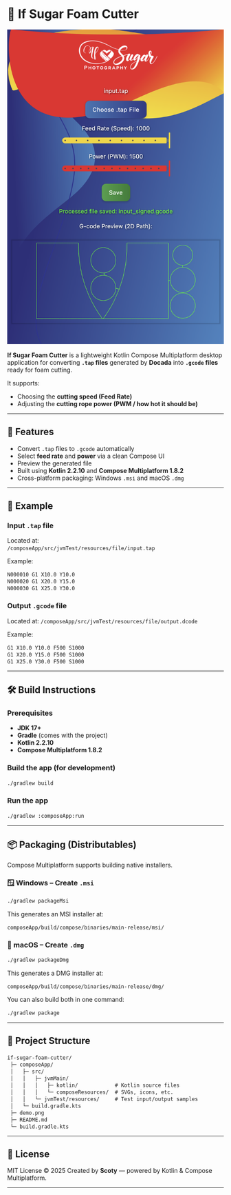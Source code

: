 # 🧊 If Sugar Foam Cutter

![Demo](demo.png)

**If Sugar Foam Cutter** is a lightweight Kotlin Compose Multiplatform desktop application for converting **`.tap` files** generated by **Docada** into **`.gcode` files** ready for foam cutting.

It supports:
- Choosing the **cutting speed (Feed Rate)**  
- Adjusting the **cutting rope power (PWM / how hot it should be)**  

---

## 🚀 Features

- Convert `.tap` files to `.gcode` automatically
- Select **feed rate** and **power** via a clean Compose UI
- Preview the generated file
- Built using **Kotlin 2.2.10** and **Compose Multiplatform 1.8.2**
- Cross-platform packaging: Windows `.msi` and macOS `.dmg`

---

## 🧩 Example

### Input `.tap` file
Located at:  
`/composeApp/src/jvmTest/resources/file/input.tap`

Example:
```tap
N000010 G1 X10.0 Y10.0
N000020 G1 X20.0 Y15.0
N000030 G1 X25.0 Y30.0
````

### Output `.gcode` file

Located at:
`/composeApp/src/jvmTest/resources/file/output.dcode`

Example:

```gcode
G1 X10.0 Y10.0 F500 S1000
G1 X20.0 Y15.0 F500 S1000
G1 X25.0 Y30.0 F500 S1000
```

---

## 🛠️ Build Instructions

### Prerequisites

* **JDK 17+**
* **Gradle** (comes with the project)
* **Kotlin 2.2.10**
* **Compose Multiplatform 1.8.2**

### Build the app (for development)

```bash
./gradlew build
```

### Run the app

```bash
./gradlew :composeApp:run
```

---

## 📦 Packaging (Distributables)

Compose Multiplatform supports building native installers.

### 🪟 Windows – Create `.msi`

```bash
./gradlew packageMsi
```

This generates an MSI installer at:

```
composeApp/build/compose/binaries/main-release/msi/
```

### 🍏 macOS – Create `.dmg`

```bash
./gradlew packageDmg
```

This generates a DMG installer at:

```
composeApp/build/compose/binaries/main-release/dmg/
```

You can also build both in one command:

```bash
./gradlew package
```

---

## 📁 Project Structure

```
if-sugar-foam-cutter/
 ├─ composeApp/
 │   ├─ src/
 │   │   ├─ jvmMain/
 │   │   │   ├─ kotlin/            # Kotlin source files
 │   │   │   └─ composeResources/  # SVGs, icons, etc.
 │   │   └─ jvmTest/resources/     # Test input/output samples
 │   └─ build.gradle.kts
 ├─ demo.png
 ├─ README.md
 └─ build.gradle.kts
```

---

## 🧠 License

MIT License © 2025
Created by **Scoty** — powered by Kotlin & Compose Multiplatform.

---